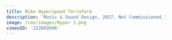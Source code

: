 ```yaml
---
title: Nike Hyperspeed Terraform
description: 'Music & Sound Design, 2017. Not Commissioned.'
image: /cms/images/Hyper 1.png
vimeoID: '222892696'
---
```









